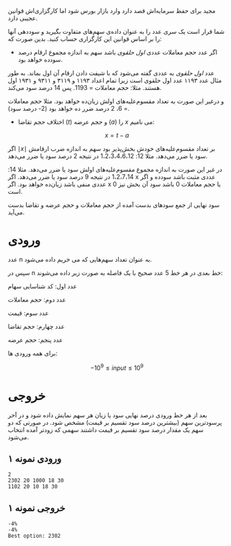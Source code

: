 مجید برای حفظ سرمایه‌اش قصد دارد وارد بازار بورس شود اما کارگزاری‌اش قوانین عجیبی دارد.

شما قرار است یک سری عدد را به عنوان داده‌ی سهم‌های متفاوت بگیرید و سوددهی آنها را بر اساس قوانین این کارگزاری حساب کنید. بدین صورت که:

+ اگر عدد حجم معاملات عددی *اول حلقوی* باشد سهم به اندازه مجموع ارقام درصد سودده خواهد بود.

عدد *اول حلقوی* به عددی گفته می‌شود که با شیفت دادن ارقام آن اول بماند. به طور مثال عدد ۱۱۹۳ عدد اول حلقوی است زیرا تمام اعداد ۱۱۹۳ و ۳۱۱۹ و ۹۳۱۱ و ۱۹۳۱ اول هستند.
مثلا: حجم معاملات = 1193. پس 14 درصد سود می‌کند.

و درغیر این صورت به تعداد مقسوم‌علیه‌های اولش زیان‌ده خواهد بود.
مثلا حجم معاملات = 6، 2 درصد ضرر ده خواهد بود (2- درصد سود).

+ اختلاف حجم تقاضا ($t$) و حجم عرضه ($a$) را $x$ می نامیم:

$$x = t - a$$

اگر $\mid x \mid$ بر تعداد مقسوم‌علیه‌های خودش بخش‌پذیر بود سهم به اندازه ضرب ارقامش سود یا ضرر می‌دهد.
مثلا 12: 1،2،3،4،6،12 در نتیجه 2 درصد سود یا ضرر می‌دهد.

در غیر این صورت به اندازه مجموع مقسوم‌علیه‌های اولش سود یا ضرر می‌دهد.
مثلا 14: 1،2،7،14 در نتیجه 9 درصد سود یا ضرر می‌دهد.
اگر x عددی مثبت باشد سودده و اگر عددی منفی باشد زیان‌ده خواهد بود.
اگر x یا حجم معاملات 0 باشد سود آن بخش نیز 0 است.

سود نهایی از جمع سودهای بدست آمده از حجم معاملات و حجم عرضه و تقاضا بدست می‌آید.

# ورودی

عدد n به عنوان تعداد سهم‌هایی که می خریم داده می‌شود.

سپس در n خط بعدی در هر خط 5 عدد صحیح با یک فاصله به صورت زیر داده می‌شوند:

عدد اول: کد شناسایی سهام

عدد دوم: حجم معاملات

عدد سوم: قیمت

عدد چهارم: حجم تقاضا

عدد پنجم: حجم عرضه

برای همه ورودی ها:

$$-10^9\le input \le 10^9$$

# خروجی

بعد از هر خط ورودی درصد نهایی سود یا زیان هر سهم نمایش داده شود و در آخر پرسودترین سهم (بیشترین درصد سود تقسیم بر قیمت) مشخص شود. در صورتی که دو سهم یک مقدار درصد سود تقسیم بر قیمت داشتند سهمی که زودتر آمده انتخاب می‌شود. 


## ورودی نمونه ۱

```
2
2302 20 1000 18 30
1102 20 10 18 30
```

## خروجی نمونه ۱

```
-4%
-4%
Best option: 2302
```